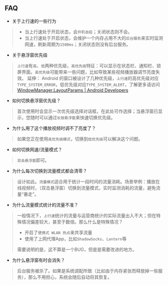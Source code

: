 ## FAQ


- 关于上行速的一些行为
> - 当上行速处于开启状态，会`开机自启`；关闭状态则不会。
> - 当上行速处于开启状态，会维护一个内存占用不大的`后台服务`来实时监测网速，刷新周期为`1500ms`；关闭状态则没有后台服务。

- 关于悬浮窗优先级
> `上行速`有`高`、`低`两种优先级，`高优先级`特征：可以显示在状态栏、通知栏、锁屏界面。`高优先级`可能带来一些问题，比如导致某些视频播放器调节亮度失效。
> 延伸：
> Android 的窗口被设计了几种优先级，`上行速`的高优先级对应`TYPE_SYSTEM_ERROR`，低优先级对应`TYPE_SYSTEM_ALERT`，了解更多请访问 [WindowManager.LayoutParams | Android Developers](https://developer.android.com/reference/android/view/WindowManager.LayoutParams.html#type)

- 如何切换悬浮窗优先级？
> 首次使用时会显示一次优先级选择对话框，在此处可作选择；当悬浮窗已显示，您随时可以通过`长按悬浮窗`来快速切换优先级。

- 为什么用了这个播放视频时调不了亮度了？
> 如果您正在使用`高优先级模式`，切换到`低优先级`可以解决这个问题。

- 如何切换网速/流量模式？
> `双击悬浮窗`即可。

- 为什么每次切换到流量模式都会清零？
> 设计如此。`流量模式`适合用于统计一段时间的流量消耗。场景举例：播放在线视频时，（双击悬浮窗）切换到流量模式，实时监测消耗的流量，避免流量“暴走”。

- 为什么流量模式统计的流量不准？
> 一般情况下，`上行速`统计的流量与运营商统计的实际流量出入不大；但在特殊情况偏差较大，甚至于数倍。那么什么是特殊情况？
> - 开启了`便携式 WLAN 热点`来共享流量
> - 使用了上网代理App，比如`ShadowSocks`、`Lantern`等
>
> 需要说明的是，这不算是一个BUG，但是是需要改进的地方。

- 为什么悬浮窗有时会消失？
> 后台服务被杀了。如果是系统调配所致（比如由于内存紧张而释放掉一些服务），那么不用担心，系统会随后自动将其恢复。